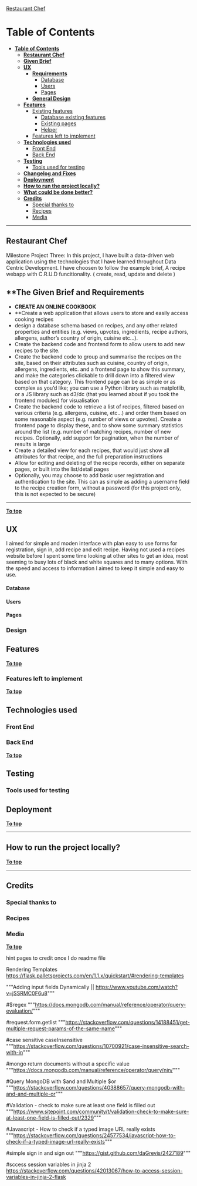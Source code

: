 [Restaurant Chef](https://taste-recipe.herokuapp.com/)

# **Table of Contents**

- [**Table of Contents**](#table-of-contents)
	- [**Restaurant Chef**](#restaurantchef)
	- [**Given Brief**](#brief)
	- [**UX**](#ux)
		- [**Requirements**](#requirements)
			- [Database](#database)
			- [Users](#users)
			- [Pages](#pages)
		- [**General Design**](#general-design)
	- [**Features**](#features)
		- [Existing features](#existing-features)
			- [Database existing features](#database-existing-features)
			- [Existing pages](#existing-pages)
			- [Helper](#helper)
		- [Features left to implement](#features-left-to-implement)
	- [**Technologies used**](#technologies-used)
		- [Front End](#front-end)
		- [Back End](#back-end)
	- [**Testing**](#testing)
		- [Tools used for testing](#tools-used-for-testing)
	- [**Changelog and Fixes**](#changelog-and-fixes)
	- [**Deployment**](#deployment)
	- [**How to run the project locally?**](#how-to-run-the-project-locally)
	- [**What could be done better?**](#what-could-be-done-better)
	- [**Credits**](#credits)
		- [Special thanks to](#special-thanks-to)
		- [Recipes](#recipes)
		- [Media](#media)

<hr />

## **Restaurant Chef**

Milestone Project Three:
In this project, I have built a data-driven web application using the technologies that I have learned throughout Data Centric Development. I have choosen to follow the example brief, A recipe webapp with C.R.U.D funcitionality. ( create, read, update and delete )


## **The Given Brief and Requirements
- **CREATE AN ONLINE COOKBOOK**
- **Create a web application that allows users to store and easily access cooking recipes
- design a database schema based on recipes, and any other related properties and entities (e.g. views, upvotes, ingredients, recipe authors, allergens, author’s country of origin, cuisine etc…).
- Create the backend code and frontend form to allow users to add new recipes to the site.
- Create the backend code to group and summarise the recipes on the site, based on their attributes such as cuisine, country of origin, allergens, ingredients, etc. and a frontend page to show this summary, and make the categories clickable to drill down into a filtered view based on that category. This frontend page can be as simple or as complex as you’d like; you can use a Python library such as matplotlib, or a JS library such as d3/dc (that you learned about if you took the frontend modules) for visualisation
- Create the backend code to retrieve a list of recipes, filtered based on various criteria (e.g. allergens, cuisine, etc…) and order them based on some reasonable aspect (e.g. number of views or upvotes). Create a frontend page to display these, and to show some summary statistics around the list (e.g. number of matching recipes, number of new recipes. Optionally, add support for pagination, when the number of results is large
- Create a detailed view for each recipes, that would just show all attributes for that recipe, and the full preparation instructions
- Allow for editing and deleting of the recipe records, either on separate pages, or built into the list/detail pages
- Optionally, you may choose to add basic user registration and authentication to the site. This can as simple as adding a username field to the recipe creation form, without a password (for this project only, this is not expected to be secure)
<hr />

[**To top**](#Table-of-Contents)

## **UX**
I aimed for simple and moden interface with plan easy to use forms for registration, sign in, add recipe and edit recipe.
Having not used a recipes website before I spent some time looking at other sites to get an idea, most seeming to busy lots of black and white squares and to many options. With the speed and access to information I aimed to keep it simple and easy to use.




#### Database

#### Users


#### Pages


### **Design**


## **Features**

[**To top**](#Table-of-Contents)

### Features left to implement

[**To top**](#Table-of-Contents)

## **Technologies used**

### Front End


### Back End
[**To top**](#Table-of-Contents)

## **Testing**

### Tools used for testing

## **Deployment**
[**To top**](#Table-of-Contents)

<hr />

## **How to run the project locally?**

[**To top**](#Table-of-Contents)

<hr />


## **Credits**

### Special thanks to


### Recipes


### Media


[**To top**](#Table-of-Contents)


hint pages to credit once I do readme file

Rendering Templates 
https://flask.palletsprojects.com/en/1.1.x/quickstart/#rendering-templates

"""Adding input fields Dynamically || https://www.youtube.com/watch?v=jSSRMC0F6u8"""

#$regex
"""https://docs.mongodb.com/manual/reference/operator/query-evaluation/"""

#request.form.getlist
"""https://stackoverflow.com/questions/14188451/get-multiple-request-params-of-the-same-name"""

#case sensitive caseInsensitive
"""https://stackoverflow.com/questions/10700921/case-insensitive-search-with-in"""

#mongo return documents without a specific value
"""https://docs.mongodb.com/manual/reference/operator/query/nin/"""

#Query MongoDB with $and and Multiple $or
"""https://stackoverflow.com/questions/40388657/query-mongodb-with-and-and-multiple-or"""

#Validation - check to make sure at least one field is filled out
"""https://www.sitepoint.com/community/t/validation-check-to-make-sure-at-least-one-field-is-filled-out/2329"""

#Javascript - How to check if a typed image URL really exists
"""https://stackoverflow.com/questions/24577534/javascript-how-to-check-if-a-typed-image-url-really-exists"""

#simple sign in and sign out 
"""https://gist.github.com/daGrevis/2427189"""

#sccess session variables in jinja 2
https://stackoverflow.com/questions/42013067/how-to-access-session-variables-in-jinja-2-flask